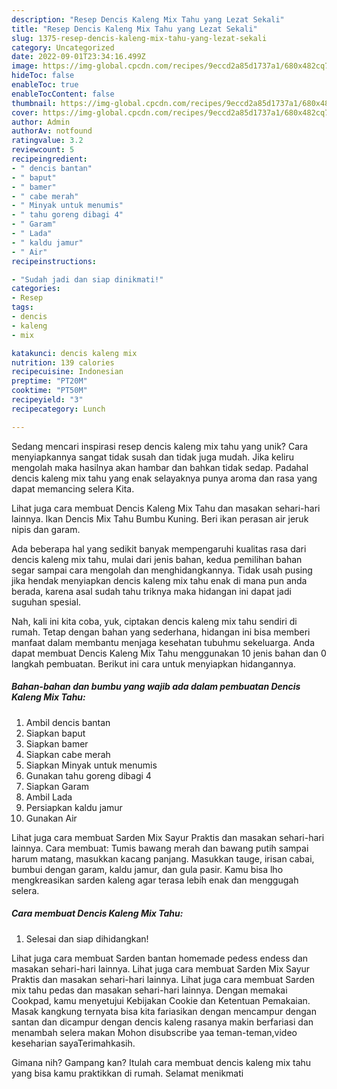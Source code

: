 ```yaml
---
description: "Resep Dencis Kaleng Mix Tahu yang Lezat Sekali"
title: "Resep Dencis Kaleng Mix Tahu yang Lezat Sekali"
slug: 1375-resep-dencis-kaleng-mix-tahu-yang-lezat-sekali
category: Uncategorized
date: 2022-09-01T23:34:16.499Z
image: https://img-global.cpcdn.com/recipes/9eccd2a85d1737a1/680x482cq70/dencis-kaleng-mix-tahu-foto-resep-utama.jpg
hideToc: false
enableToc: true
enableTocContent: false
thumbnail: https://img-global.cpcdn.com/recipes/9eccd2a85d1737a1/680x482cq70/dencis-kaleng-mix-tahu-foto-resep-utama.jpg
cover: https://img-global.cpcdn.com/recipes/9eccd2a85d1737a1/680x482cq70/dencis-kaleng-mix-tahu-foto-resep-utama.jpg
author: Admin
authorAv: notfound
ratingvalue: 3.2
reviewcount: 5
recipeingredient:
- " dencis bantan"
- " baput"
- " bamer"
- " cabe merah"
- " Minyak untuk menumis"
- " tahu goreng dibagi 4"
- " Garam"
- " Lada"
- " kaldu jamur"
- " Air"
recipeinstructions:

- "Sudah jadi dan siap dinikmati!"
categories:
- Resep
tags:
- dencis
- kaleng
- mix

katakunci: dencis kaleng mix 
nutrition: 139 calories
recipecuisine: Indonesian
preptime: "PT20M"
cooktime: "PT50M"
recipeyield: "3"
recipecategory: Lunch

---
```





Sedang mencari inspirasi resep dencis kaleng mix tahu yang unik? Cara menyiapkannya sangat tidak susah dan tidak juga mudah. Jika keliru mengolah maka hasilnya akan hambar dan bahkan tidak sedap. Padahal dencis kaleng mix tahu yang enak selayaknya punya aroma dan rasa yang dapat memancing selera Kita.





Lihat juga cara membuat Dencis Kaleng Mix Tahu dan masakan sehari-hari lainnya. Ikan Dencis Mix Tahu Bumbu Kuning. Beri ikan perasan air jeruk nipis dan garam.

Ada beberapa hal yang sedikit banyak mempengaruhi kualitas rasa dari dencis kaleng mix tahu, mulai dari jenis bahan, kedua pemilihan bahan segar sampai cara mengolah dan menghidangkannya. Tidak usah pusing jika hendak menyiapkan dencis kaleng mix tahu enak di mana pun anda berada, karena asal sudah tahu triknya maka hidangan ini dapat jadi suguhan spesial.






Nah, kali ini kita coba, yuk, ciptakan dencis kaleng mix tahu sendiri di rumah. Tetap dengan bahan yang sederhana, hidangan ini bisa memberi manfaat dalam membantu menjaga kesehatan tubuhmu sekeluarga. Anda dapat membuat Dencis Kaleng Mix Tahu menggunakan 10 jenis bahan dan 0 langkah pembuatan. Berikut ini cara untuk menyiapkan hidangannya.

<!--inarticleads1-->

##### Bahan-bahan dan bumbu yang wajib ada dalam pembuatan Dencis Kaleng Mix Tahu:

1. Ambil  dencis bantan
1. Siapkan  baput
1. Siapkan  bamer
1. Siapkan  cabe merah
1. Siapkan  Minyak untuk menumis
1. Gunakan  tahu goreng dibagi 4
1. Siapkan  Garam
1. Ambil  Lada
1. Persiapkan  kaldu jamur
1. Gunakan  Air


Lihat juga cara membuat Sarden Mix Sayur Praktis dan masakan sehari-hari lainnya. Cara membuat: Tumis bawang merah dan bawang putih sampai harum matang, masukkan kacang panjang. Masukkan tauge, irisan cabai, bumbui dengan garam, kaldu jamur, dan gula pasir. Kamu bisa lho mengkreasikan sarden kaleng agar terasa lebih enak dan menggugah selera. 

<!--inarticleads2-->

##### Cara membuat Dencis Kaleng Mix Tahu:


1. Selesai dan siap dihidangkan!

Lihat juga cara membuat Sarden bantan homemade pedess endess dan masakan sehari-hari lainnya. Lihat juga cara membuat Sarden Mix Sayur Praktis dan masakan sehari-hari lainnya. Lihat juga cara membuat Sarden mix tahu pedas dan masakan sehari-hari lainnya. Dengan memakai Cookpad, kamu menyetujui Kebijakan Cookie dan Ketentuan Pemakaian. Masak kangkung ternyata bisa kita fariasikan dengan mencampur dengan santan dan dicampur dengan dencis kaleng rasanya makin berfariasi dan menambah selera makan Mohon disubscribe yaa teman-teman,video keseharian sayaTerimahkasih. 

Gimana nih? Gampang kan? Itulah cara membuat dencis kaleng mix tahu yang bisa kamu praktikkan di rumah. Selamat menikmati
